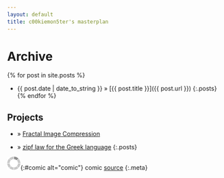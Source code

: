 ```yaml
---
layout: default
title: c00kiemon5ter's masterplan
---
```

Archive
=======
{% for post in site.posts %}
* <span>{{ post.date | date_to_string }}</span> &#187; [{{ post.title }}]({{ post.url }})
{:.posts}
{% endfor %}

Projects
--------
* &#187; [Fractal Image Compression][fic]
* &#187; [zipf law for the Greek language][zipf]
{:.posts}

  [fic]: http://c00kiemon5ter.github.com/Fractal-Image-Compression
  [zipf]: http://c00kiemon5ter.github.com/zipf/

<script type="text/javascript" src="/scripts/comic.js"></script>
![loading](/images/load.gif "downloading"){:#comic alt="comic"}
comic [source]()
{:.meta}
